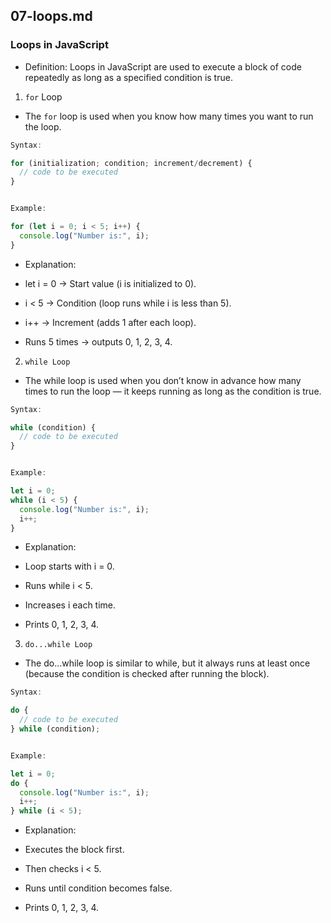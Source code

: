 
## 07-loops.md

### Loops in JavaScript

- Definition: Loops in JavaScript are used to execute a block of code repeatedly as long as a specified condition is true.

1. `for` Loop 

- The `for` loop is used when you know how many times you want to run the loop.

```ts
Syntax:

for (initialization; condition; increment/decrement) {
  // code to be executed
}


Example:

for (let i = 0; i < 5; i++) {
  console.log("Number is:", i);
}
```

- Explanation:

- let i = 0 → Start value (i is initialized to 0).

- i < 5 → Condition (loop runs while i is less than 5).

- i++ → Increment (adds 1 after each loop).

- Runs 5 times → outputs 0, 1, 2, 3, 4.

2. `while Loop`

- The while loop is used when you don’t know in advance how many times to run the loop — it keeps running as long as the condition is true.


```ts
Syntax:

while (condition) {
  // code to be executed
}


Example:

let i = 0;
while (i < 5) {
  console.log("Number is:", i);
  i++;
}

```

- Explanation:

- Loop starts with i = 0.

- Runs while i < 5.

- Increases i each time.

- Prints 0, 1, 2, 3, 4.



3. `do...while Loop`

- The do...while loop is similar to while, but it always runs at least once (because the condition is checked after running the block).


```ts
Syntax:

do {
  // code to be executed
} while (condition);


Example:

let i = 0;
do {
  console.log("Number is:", i);
  i++;
} while (i < 5);

```

- Explanation:

- Executes the block first.

- Then checks i < 5.

- Runs until condition becomes false.

- Prints 0, 1, 2, 3, 4.


